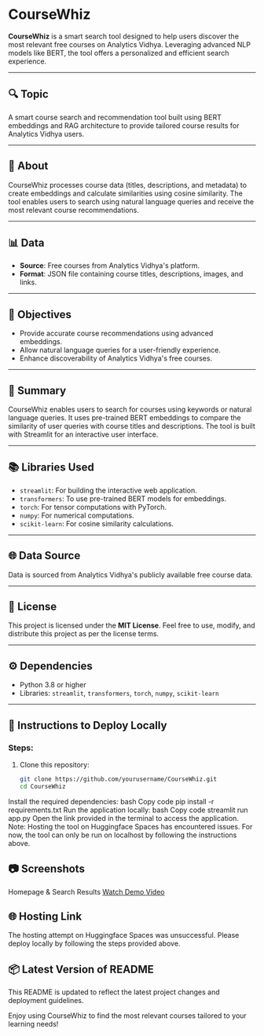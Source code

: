 # CourseWhiz

**CourseWhiz** is a smart search tool designed to help users discover the most relevant free courses on Analytics Vidhya. Leveraging advanced NLP models like BERT, the tool offers a personalized and efficient search experience.

---

## 🔍 Topic
A smart course search and recommendation tool built using BERT embeddings and RAG architecture to provide tailored course results for Analytics Vidhya users.

---

## 📖 About
CourseWhiz processes course data (titles, descriptions, and metadata) to create embeddings and calculate similarities using cosine similarity. The tool enables users to search using natural language queries and receive the most relevant course recommendations.

---

## 📊 Data
- **Source**: Free courses from Analytics Vidhya's platform.
- **Format**: JSON file containing course titles, descriptions, images, and links.

---

## 🎯 Objectives
- Provide accurate course recommendations using advanced embeddings.
- Allow natural language queries for a user-friendly experience.
- Enhance discoverability of Analytics Vidhya's free courses.

---

## 📝 Summary
CourseWhiz enables users to search for courses using keywords or natural language queries. It uses pre-trained BERT embeddings to compare the similarity of user queries with course titles and descriptions. The tool is built with Streamlit for an interactive user interface.

---

## 📚 Libraries Used
- `streamlit`: For building the interactive web application.
- `transformers`: To use pre-trained BERT models for embeddings.
- `torch`: For tensor computations with PyTorch.
- `numpy`: For numerical computations.
- `scikit-learn`: For cosine similarity calculations.

---

## 🌐 Data Source
Data is sourced from Analytics Vidhya's publicly available free course data.

---

## 📜 License
This project is licensed under the **MIT License**. Feel free to use, modify, and distribute this project as per the license terms.

---

## ⚙️ Dependencies
- Python 3.8 or higher
- Libraries: `streamlit`, `transformers`, `torch`, `numpy`, `scikit-learn`

---

## 🚀 Instructions to Deploy Locally
### Steps:
1. Clone this repository:
   ```bash
   git clone https://github.com/yourusername/CourseWhiz.git
   cd CourseWhiz
Install the required dependencies:
bash
Copy code
pip install -r requirements.txt
Run the application locally:
bash
Copy code
streamlit run app.py
Open the link provided in the terminal to access the application.
Note:
Hosting the tool on Huggingface Spaces has encountered issues. For now, the tool can only be run on localhost by following the instructions above.

## 📷 Screenshots
Homepage & Search Results
[Watch Demo Video](/Recording%202024-12-30%20234723.mp4)


## 🌐 Hosting Link
The hosting attempt on Huggingface Spaces was unsuccessful. Please deploy locally by following the steps provided above.

## 📦 Latest Version of README
This README is updated to reflect the latest project changes and deployment guidelines.

Enjoy using CourseWhiz to find the most relevant courses tailored to your learning needs!

